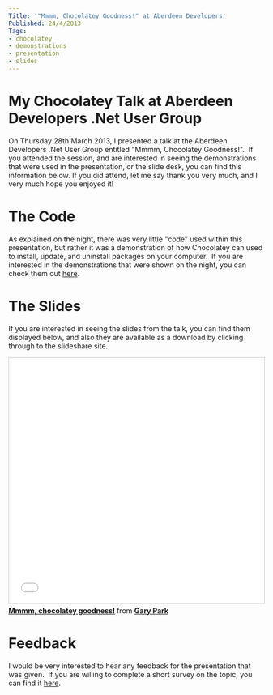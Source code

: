 ```yaml
---
Title: '"Mmmm, Chocolatey Goodness!" at Aberdeen Developers'
Published: 24/4/2013
Tags:
- chocolatey
- demonstrations
- presentation
- slides
---
```


# My Chocolatey Talk at Aberdeen Developers .Net User Group

On Thursday 28th March 2013, I presented a talk at the Aberdeen Developers .Net User Group entitled "Mmmm, Chocolatey Goodness!".  If you attended the session, and are interested in seeing the demonstrations that were used in the presentation, or the slide desk, you can find this information below. If you did attend, let me say thank you very much, and I very much hope you enjoyed it!

# The Code

As explained on the night, there was very little "code" used within this presentation, but rather it was a demonstration of how Chocolatey can used to install, update, and uninstall packages on your computer.  If you are interested in the demonstrations that were shown on the night, you can check them out [here](https://github.com/gep13/ChocolateyDemos/wiki).

# The Slides

If you are interested in seeing the slides from the talk, you can find them displayed below, and also they are available as a download by clicking through to the slideshare site.

<iframe src="//www.slideshare.net/slideshow/embed_code/key/3YHCCwrBOo4uG" width="595" height="485" frameborder="0" marginwidth="0" marginheight="0" scrolling="no" style="border:1px solid #CCC; border-width:1px; margin-bottom:5px; max-width: 100%;" allowfullscreen> </iframe> <div style="margin-bottom:5px"> <strong> <a href="//www.slideshare.net/gep13/mmmm-chocolatey-goodness" title="Mmmm, chocolatey goodness!" target="_blank">Mmmm, chocolatey goodness!</a> </strong> from <strong><a target="_blank" href="//www.slideshare.net/gep13">Gary Park</a></strong> </div>

# Feedback

I would be very interested to hear any feedback for the presentation that was given.  If you are willing to complete a short survey on the topic, you can find it [here](http://www.surveymonkey.com/s/MZWQP5T).
